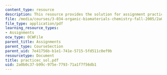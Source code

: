 ```yaml
---
content_type: resource
description: This resource provides the solution for assignment practice set C.
file: /media/courses/3-034-organic-biomaterials-chemistry-fall-2005/2a0b0c37b99c975e779371a1f7f56db1_practicec_sol.pdf
file_type: application/pdf
learning_resource_types:
- Assignments
ocw_type: OCWFile
parent_title: Assignments
parent_type: CourseSection
parent_uid: 7e41756b-b1e1-741e-5715-5fd511c0ef9b
resourcetype: Document
title: practicec_sol.pdf
uid: 2a0b0c37-b99c-975e-7793-71a1f7f56db1
---
```

